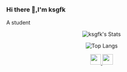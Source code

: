 ### Hi there 👋,I'm ksgfk

A student

<p align="center">
  <img src="https://github-readme-stats.vercel.app/api?username=ksgfk" alt="ksgfk's Stats">
</p>

<p align="center">
  <img src="https://github-readme-stats.vercel.app/api/top-langs/?username=ksgfk&layout=compact&langs_count=10&hide=css,html" alt="Top Langs">
</p>

<p align="center">
  <a href="https://www.zhihu.com/people/ksgfk-59" target="_blank" alt="Zhihu" title="Zhihu">
    <img src="https://img.icons8.com/material-two-tone/50/000000/zhihu.png" width="28px"/>
  </a>
  <a href="https://ksgfk.github.io/" alt="Blog" title="Blog">
    <img src="https://img.icons8.com/windows/50/000000/blog-logo.png" width="28px"/>
  </a>
</p>

<!--
Here are some ideas to get you started:

- 🔭 I’m currently working on ...
- 🌱 I’m currently learning ...
- 👯 I’m looking to collaborate on ...
- 🤔 I’m looking for help with ...
- 💬 Ask me about ...
- 📫 How to reach me: ...
- 😄 Pronouns: ...
- ⚡ Fun fact: ...
-->
